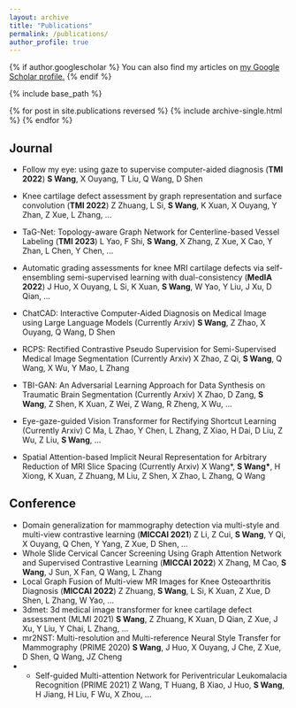```yaml
---
layout: archive
title: "Publications"
permalink: /publications/
author_profile: true
---
```


{% if author.googlescholar %}
  You can also find my articles on <u><a href="{{author.googlescholar}}">my Google Scholar profile</a>.</u>
{% endif %}

{% include base_path %}

{% for post in site.publications reversed %}
  {% include archive-single.html %}
{% endfor %}
## Journal

- Follow my eye: using gaze to supervise computer-aided diagnosis (**TMI 2022**) **S Wang**, X Ouyang, T Liu, Q Wang, D Shen
- Knee cartilage defect assessment by graph representation and surface convolution (**TMI 2022**) Z Zhuang, L Si, **S Wang**, K Xuan, X Ouyang, Y Zhan, Z Xue, L Zhang, ... 
- TaG-Net: Topology-aware Graph Network for Centerline-based Vessel Labeling (**TMI 2023**) L Yao, F Shi, **S Wang**, X Zhang, Z Xue, X Cao, Y Zhan, L Chen, Y Chen, ... 
- Automatic grading assessments for knee MRI cartilage defects via self-ensembling semi-supervised learning with dual-consistency (**MedIA 2022**) J Huo, X Ouyang, L Si, K Xuan, **S Wang**, W Yao, Y Liu, J Xu, D Qian, ... 

- ChatCAD: Interactive Computer-Aided Diagnosis on Medical Image using Large Language Models (Currently Arxiv) **S Wang**, Z Zhao, X Ouyang, Q Wang, D Shen 
- RCPS: Rectified Contrastive Pseudo Supervision for Semi-Supervised Medical Image Segmentation (Currently Arxiv) X Zhao, Z Qi, **S Wang**, Q Wang, X Wu, Y Mao, L Zhang 
- TBI-GAN: An Adversarial Learning Approach for Data Synthesis on Traumatic Brain Segmentation (Currently Arxiv) X Zhao, D Zang, **S Wang**, Z Shen, K Xuan, Z Wei, Z Wang, R Zheng, X Wu, ... 
- Eye-gaze-guided Vision Transformer for Rectifying Shortcut Learning (Currently Arxiv) C Ma, L Zhao, Y Chen, L Zhang, Z Xiao, H Dai, D Liu, Z Wu, Z Liu, **S Wang**, ... 
- Spatial Attention-based Implicit Neural Representation for Arbitrary Reduction of MRI Slice Spacing (Currently Arxiv)
X Wang\*, **S Wang\***, H Xiong, K Xuan, Z Zhuang, M Liu, Z Shen, X
Zhao, L Zhang, Q Wang



## Conference
- Domain generalization for mammography detection via multi-style and multi-view contrastive learning (**MICCAI 2021**) Z Li, Z Cui, **S Wang**, Y Qi, X Ouyang, Q Chen, Y Yang, Z Xue, D Shen, ... 
- Whole Slide Cervical Cancer Screening Using Graph Attention Network and Supervised Contrastive Learning (**MICCAI 2022**) X Zhang, M Cao, **S Wang**, J Sun, X Fan, Q Wang, L Zhang 
- Local Graph Fusion of Multi-view MR Images for Knee Osteoarthritis Diagnosis (**MICCAI 2022**) Z Zhuang, **S Wang**, L Si, K Xuan, Z Xue, D Shen, L Zhang, W Yao, ... 
- 3dmet: 3d medical image transformer for knee cartilage defect assessment (MLMI 2021) **S Wang**, Z Zhuang, K Xuan, D Qian, Z Xue, J Xu, Y Liu, Y Chai, L Zhang, ... 
- mr2NST: Multi-resolution and Multi-reference Neural Style Transfer for Mammography (PRIME 2020) **S Wang**, J Huo, X Ouyang, J Che, Z Xue, D Shen, Q Wang, JZ Cheng 
- - Self-guided Multi-attention Network for Periventricular Leukomalacia Recognition (PRIME 2021) Z Wang, T Huang, B Xiao, J Huo, **S Wang**, H Jiang, H Liu, F Wu, X Zhou, ...
